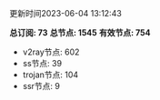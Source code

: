 更新时间2023-06-04 13:12:43

**总订阅: 73**
**总节点: 1545**
**有效节点: 754**
- v2ray节点: 602
- ss节点: 39
- trojan节点: 104
- ssr节点: 9
